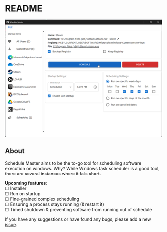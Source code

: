# README

![Schedule Master](cover.png)

## About

Schedule Master aims to be the to-go tool for scheduling software execution on windows. 
Why? While Windows task scheduler is a good tool, there are several instances where it falls short.

**Upcoming features**:<br/>
&#9744; Installer<br/>
&#9744; Run on startup<br/>
&#9744; Fine-grained complex scheduling<br/>
&#9744; Ensuring a process stays running (& restart it)<br/>
&#9744; Timed shutdown & preventing software from running out of schedule<br/>

If you have any suggestions or have found any bugs, please add a new <a href="https://github.com/Mechanic-Ink/schedule-master/issues">issue</a>.